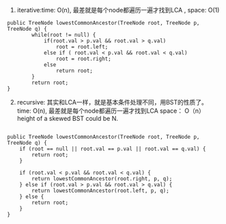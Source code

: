 1. iterative:time: O(n), 最差就是每个node都遍历一遍才找到LCA , space: O(1)
```
public TreeNode lowestCommonAncestor(TreeNode root, TreeNode p, TreeNode q) {
        while(root != null) {
            if(root.val > p.val && root.val > q.val)
                root = root.left;
            else if ( root.val < p.val && root.val < q.val)
                root = root.right;
            else
                return root;
        }   
        return root;
}
```

2. recursive: 其实和LCA一样，就是基本条件处理不同，用BST的性质了。
time: O(n), 最差就是每个node都遍历一遍才找到LCA
space： O（n）height of a skewed BST could be N. 
```

public TreeNode lowestCommonAncestor(TreeNode root, TreeNode p, TreeNode q) {
    if (root == null || root.val == p.val || root.val == q.val) {
        return root;
    }

    if (root.val < p.val && root.val < q.val) {
        return lowestCommonAncestor(root.right, p, q);
    } else if (root.val > p.val && root.val > q.val) {
        return lowestCommonAncestor(root.left, p, q);
    } else {
        return root; 
    }
}

```
